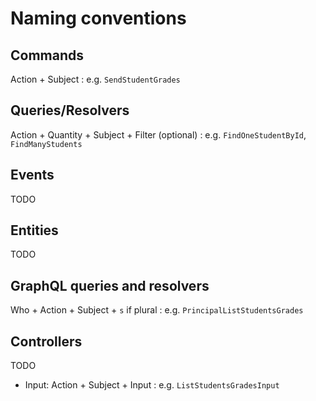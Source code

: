# Naming conventions

## Commands

Action + Subject
: e.g. `SendStudentGrades`

## Queries/Resolvers

Action + Quantity + Subject + Filter (optional)
: e.g. `FindOneStudentById`, `FindManyStudents`

## Events

TODO

## Entities

TODO

## GraphQL queries and resolvers

Who + Action + Subject + `s` if plural
: e.g. `PrincipalListStudentsGrades`

## Controllers

TODO

- Input:
Action + Subject + Input
: e.g. `ListStudentsGradesInput`
